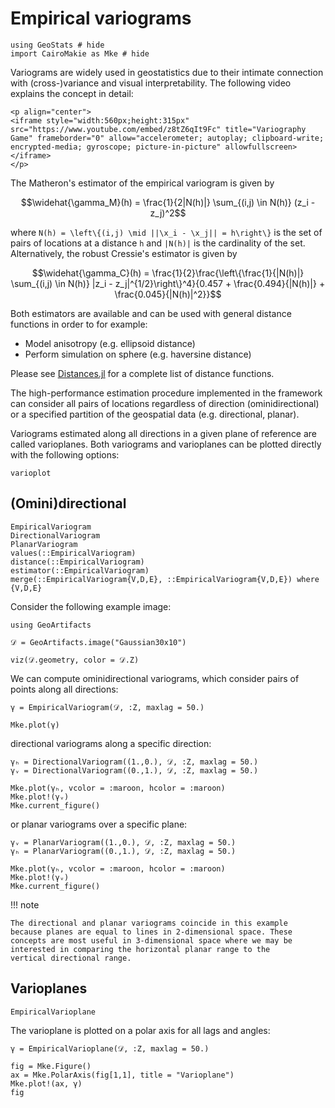 # Empirical variograms

```@example empirical
using GeoStats # hide
import CairoMakie as Mke # hide
```

Variograms are widely used in geostatistics due to their intimate connection
with (cross-)variance and visual interpretability. The following video explains
the concept in detail:

```@raw html
<p align="center">
<iframe style="width:560px;height:315px" src="https://www.youtube.com/embed/z8tZ6qIt9Fc" title="Variography Game" frameborder="0" allow="accelerometer; autoplay; clipboard-write; encrypted-media; gyroscope; picture-in-picture" allowfullscreen></iframe>
</p>
```

The Matheron's estimator of the empirical variogram is given by

```math
\widehat{\gamma_M}(h) = \frac{1}{2|N(h)|} \sum_{(i,j) \in N(h)} (z_i - z_j)^2
```

where ``N(h) = \left\{(i,j) \mid ||\x_i - \x_j|| = h\right\}`` is the set
of pairs of locations at a distance ``h`` and ``|N(h)|`` is the cardinality
of the set. Alternatively, the robust Cressie's estimator is given by

```math
\widehat{\gamma_C}(h) = \frac{1}{2}\frac{\left\{\frac{1}{|N(h)|} \sum_{(i,j) \in N(h)} |z_i - z_j|^{1/2}\right\}^4}{0.457 + \frac{0.494}{|N(h)|} + \frac{0.045}{|N(h)|^2}}
```

Both estimators are available and can be used with general distance functions
in order to for example:

- Model anisotropy (e.g. ellipsoid distance)
- Perform simulation on sphere (e.g. haversine distance)

Please see [Distances.jl](https://github.com/JuliaStats/Distances.jl)
for a complete list of distance functions.

The high-performance estimation procedure implemented in the framework can
consider all pairs of locations regardless of direction (ominidirectional)
or a specified partition of the geospatial data (e.g. directional, planar).

Variograms estimated along all directions in a given plane of reference are
called varioplanes. Both variograms and varioplanes can be plotted directly
with the following options:

```@docs
varioplot
```

## (Omini)directional

```@docs
EmpiricalVariogram
DirectionalVariogram
PlanarVariogram
values(::EmpiricalVariogram)
distance(::EmpiricalVariogram)
estimator(::EmpiricalVariogram)
merge(::EmpiricalVariogram{V,D,E}, ::EmpiricalVariogram{V,D,E}) where {V,D,E}
```

Consider the following example image:

```@example empirical
using GeoArtifacts

𝒟 = GeoArtifacts.image("Gaussian30x10")

viz(𝒟.geometry, color = 𝒟.Z)
```

We can compute ominidirectional variograms, which
consider pairs of points along all directions:

```@example empirical
γ = EmpiricalVariogram(𝒟, :Z, maxlag = 50.)

Mke.plot(γ)
```

directional variograms along a specific direction:

```@example empirical
γₕ = DirectionalVariogram((1.,0.), 𝒟, :Z, maxlag = 50.)
γᵥ = DirectionalVariogram((0.,1.), 𝒟, :Z, maxlag = 50.)

Mke.plot(γₕ, vcolor = :maroon, hcolor = :maroon)
Mke.plot!(γᵥ)
Mke.current_figure()
```

or planar variograms over a specific plane:

```@example empirical
γᵥ = PlanarVariogram((1.,0.), 𝒟, :Z, maxlag = 50.)
γₕ = PlanarVariogram((0.,1.), 𝒟, :Z, maxlag = 50.)

Mke.plot(γₕ, vcolor = :maroon, hcolor = :maroon)
Mke.plot!(γᵥ)
Mke.current_figure()
```

!!! note

    The directional and planar variograms coincide in this example
    because planes are equal to lines in 2-dimensional space. These
    concepts are most useful in 3-dimensional space where we may be
    interested in comparing the horizontal planar range to the
    vertical directional range.

## Varioplanes

```@docs
EmpiricalVarioplane
```

The varioplane is plotted on a polar axis
for all lags and angles:

```@example empirical
γ = EmpiricalVarioplane(𝒟, :Z, maxlag = 50.)

fig = Mke.Figure()
ax = Mke.PolarAxis(fig[1,1], title = "Varioplane")
Mke.plot!(ax, γ)
fig
```
